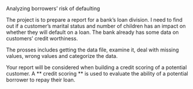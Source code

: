 Analyzing borrowers’ risk of defaulting

The project is to prepare a report for a bank’s loan division. I need to find out if a customer’s marital status and number of children has an impact on whether they will default on a loan. The bank already has some data on customers’ credit worthiness.

The prosses includes getting the data file, examine it, deal with missing values, wrong values and categorize the data.

Your report will be considered when building a credit scoring of a potential customer. A ** credit scoring ** is used to evaluate the ability of a potential borrower to repay their loan.
